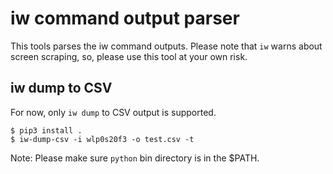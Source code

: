 # iw command output parser

This tools parses the iw command outputs. Please note that `iw` warns about screen scraping, so, please use this tool at your own risk.

## iw dump to CSV

For now, only `iw dump` to CSV output is supported.

```
$ pip3 install .
$ iw-dump-csv -i wlp0s20f3 -o test.csv -t 
```
Note: Please make sure `python` bin directory is in the $PATH.
